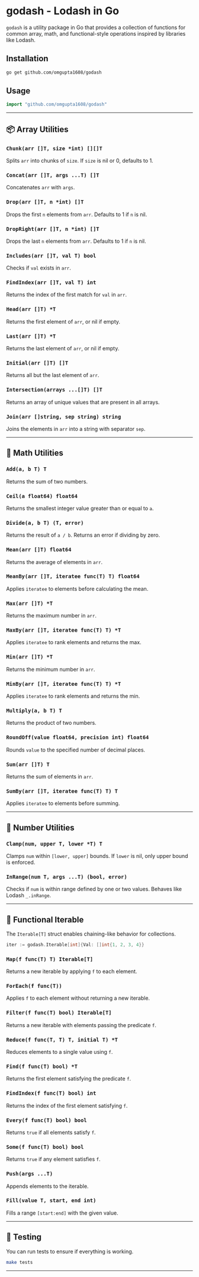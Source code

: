 # godash - Lodash in Go

`godash` is a utility package in Go that provides a collection of functions for common array, math, and functional-style operations inspired by libraries like Lodash.

## Installation

```bash
go get github.com/omgupta1608/godash
```


## Usage

```go
import "github.com/omgupta1608/godash"
```

---

## 📦 Array Utilities

### `Chunk(arr []T, size *int) [][]T`
Splits `arr` into chunks of `size`. If `size` is nil or 0, defaults to 1.

### `Concat(arr []T, args ...T) []T`
Concatenates `arr` with `args`.

### `Drop(arr []T, n *int) []T`
Drops the first `n` elements from `arr`. Defaults to 1 if `n` is nil.

### `DropRight(arr []T, n *int) []T`
Drops the last `n` elements from `arr`. Defaults to 1 if `n` is nil.

### `Includes(arr []T, val T) bool`
Checks if `val` exists in `arr`.

### `FindIndex(arr []T, val T) int`
Returns the index of the first match for `val` in `arr`.

### `Head(arr []T) *T`
Returns the first element of `arr`, or nil if empty.

### `Last(arr []T) *T`
Returns the last element of `arr`, or nil if empty.

### `Initial(arr []T) []T`
Returns all but the last element of `arr`.

### `Intersection(arrays ...[]T) []T`
Returns an array of unique values that are present in all arrays.

### `Join(arr []string, sep string) string`
Joins the elements in `arr` into a string with separator `sep`.

---

## 🧮 Math Utilities

### `Add(a, b T) T`
Returns the sum of two numbers.

### `Ceil(a float64) float64`
Returns the smallest integer value greater than or equal to `a`.

### `Divide(a, b T) (T, error)`
Returns the result of `a / b`. Returns an error if dividing by zero.

### `Mean(arr []T) float64`
Returns the average of elements in `arr`.

### `MeanBy(arr []T, iteratee func(T) T) float64`
Applies `iteratee` to elements before calculating the mean.

### `Max(arr []T) *T`
Returns the maximum number in `arr`.

### `MaxBy(arr []T, iteratee func(T) T) *T`
Applies `iteratee` to rank elements and returns the max.

### `Min(arr []T) *T`
Returns the minimum number in `arr`.

### `MinBy(arr []T, iteratee func(T) T) *T`
Applies `iteratee` to rank elements and returns the min.

### `Multiply(a, b T) T`
Returns the product of two numbers.

### `RoundOff(value float64, precision int) float64`
Rounds `value` to the specified number of decimal places.

### `Sum(arr []T) T`
Returns the sum of elements in `arr`.

### `SumBy(arr []T, iteratee func(T) T) T`
Applies `iteratee` to elements before summing.

---

## 🧱 Number Utilities

### `Clamp(num, upper T, lower *T) T`
Clamps `num` within `[lower, upper]` bounds. If `lower` is nil, only upper bound is enforced.

### `InRange(num T, args ...T) (bool, error)`
Checks if `num` is within range defined by one or two values. Behaves like Lodash `_.inRange`.

---

## 🔁 Functional Iterable

The `Iterable[T]` struct enables chaining-like behavior for collections.

```go
iter := godash.Iterable[int]{Val: []int{1, 2, 3, 4}}
```

### `Map(f func(T) T) Iterable[T]`
Returns a new iterable by applying `f` to each element.

### `ForEach(f func(T))`
Applies `f` to each element without returning a new iterable.

### `Filter(f func(T) bool) Iterable[T]`
Returns a new iterable with elements passing the predicate `f`.

### `Reduce(f func(T, T) T, initial T) *T`
Reduces elements to a single value using `f`.

### `Find(f func(T) bool) *T`
Returns the first element satisfying the predicate `f`.

### `FindIndex(f func(T) bool) int`
Returns the index of the first element satisfying `f`.

### `Every(f func(T) bool) bool`
Returns `true` if all elements satisfy `f`.

### `Some(f func(T) bool) bool`
Returns `true` if any element satisfies `f`.

### `Push(args ...T)`
Appends elements to the iterable.

### `Fill(value T, start, end int)`
Fills a range `[start:end]` with the given value.

---

## 🧪 Testing

You can run tests to ensure if everything is working.

```bash
make tests
```

---

